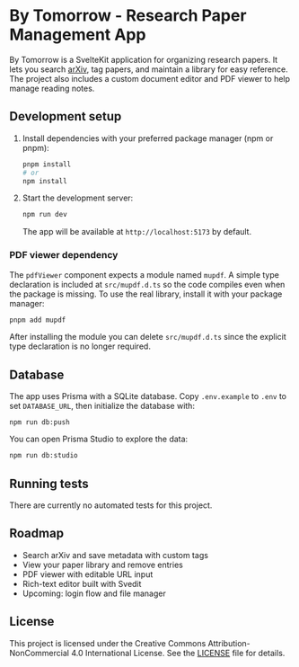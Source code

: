 # By Tomorrow - Research Paper Management App

By Tomorrow is a SvelteKit application for organizing research papers. It lets you search [arXiv](https://arxiv.org), tag papers, and maintain a library for easy reference. The project also includes a custom document editor and PDF viewer to help manage reading notes.

## Development setup

1. Install dependencies with your preferred package manager (npm or pnpm):
   ```bash
   pnpm install
   # or
   npm install
   ```
2. Start the development server:
   ```bash
   npm run dev
   ```
   The app will be available at `http://localhost:5173` by default.

### PDF viewer dependency

The `pdfViewer` component expects a module named `mupdf`. A simple type
declaration is included at `src/mupdf.d.ts` so the code compiles even when the
package is missing. To use the real library, install it with your package
manager:

```bash
pnpm add mupdf
```

After installing the module you can delete `src/mupdf.d.ts` since the explicit
type declaration is no longer required.

## Database

The app uses Prisma with a SQLite database. Copy `.env.example` to `.env` to set `DATABASE_URL`, then initialize the database with:
```
npm run db:push
```

You can open Prisma Studio to explore the data:
```bash
npm run db:studio
```

## Running tests

There are currently no automated tests for this project.

## Roadmap

- Search arXiv and save metadata with custom tags
- View your paper library and remove entries
- PDF viewer with editable URL input
- Rich-text editor built with Svedit
- Upcoming: login flow and file manager

## License

This project is licensed under the Creative Commons Attribution-NonCommercial 4.0 International License. See the [LICENSE](LICENSE) file for details.
